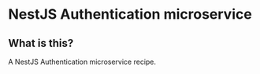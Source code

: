 # NestJS Authentication microservice

## What is this?

A NestJS Authentication microservice recipe.
